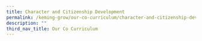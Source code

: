 ```yaml
---
title: Character and Citizenship Development
permalink: /keming-grow/our-co-curriculum/character-and-citizenship-development/
description: ""
third_nav_title: Our Co Curriculum
---
```

